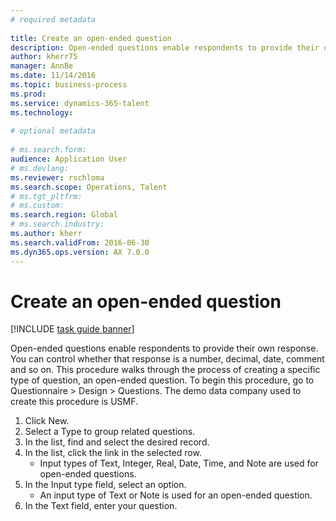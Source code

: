 ```yaml
--- 
# required metadata 
 
title: Create an open-ended question
description: Open-ended questions enable respondents to provide their own response. 
author: kherr75
manager: AnnBe 
ms.date: 11/14/2016
ms.topic: business-process 
ms.prod:  
ms.service: dynamics-365-talent 
ms.technology:  
 
# optional metadata 
 
# ms.search.form:   
audience: Application User 
# ms.devlang:  
ms.reviewer: rschloma
ms.search.scope: Operations, Talent 
# ms.tgt_pltfrm:  
# ms.custom:  
ms.search.region: Global
# ms.search.industry: 
ms.author: kherr
ms.search.validFrom: 2016-06-30 
ms.dyn365.ops.version: AX 7.0.0 
---
```

# Create an open-ended question

[!INCLUDE [task guide banner](../../includes/task-guide-banner.md)]

Open-ended questions enable respondents to provide their own response. You can control whether that response is a number, decimal, date, comment and so on. This procedure walks through the process of creating a specific type of question, an open-ended question. To begin this procedure, go to Questionnaire > Design > Questions. The demo data company used to create this procedure is USMF.

1. Click New.
2. Select a Type to group related questions.
3. In the list, find and select the desired record.
4. In the list, click the link in the selected row.
    * Input types of Text, Integer, Real, Date, Time, and Note are used for open-ended questions.  
5. In the Input type field, select an option.
    * An input type of Text or Note is used for an open-ended question.  
6. In the Text field, enter your question.


